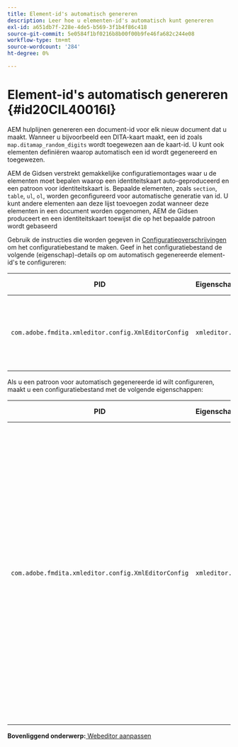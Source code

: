 ```yaml
---
title: Element-id's automatisch genereren
description: Leer hoe u elementen-id's automatisch kunt genereren
exl-id: a651db7f-228e-4de5-b569-3f1b4f86c418
source-git-commit: 5e0584f1bf0216b8b00f00b9fe46fa682c244e08
workflow-type: tm+mt
source-wordcount: '284'
ht-degree: 0%

---
```


# Element-id&#39;s automatisch genereren {#id20CIL40016I}

AEM hulplijnen genereren een document-id voor elk nieuw document dat u maakt. Wanneer u bijvoorbeeld een DITA-kaart maakt, een id zoals `map.ditamap_random_digits` wordt toegewezen aan de kaart-id. U kunt ook elementen definiëren waarop automatisch een id wordt gegenereerd en toegewezen.

AEM de Gidsen verstrekt gemakkelijke configuratiemontages waar u de elementen moet bepalen waarop een identiteitskaart auto-geproduceerd en een patroon voor identiteitskaart is. Bepaalde elementen, zoals `section`, `table`, `ul`, `ol`, worden geconfigureerd voor automatische generatie van id. U kunt andere elementen aan deze lijst toevoegen zodat wanneer deze elementen in een document worden opgenomen, AEM de Gidsen produceert en een identiteitskaart toewijst die op het bepaalde patroon wordt gebaseerd

Gebruik de instructies die worden gegeven in [Configuratieoverschrijvingen](download-install-additional-config-override.md#) om het configuratiebestand te maken. Geef in het configuratiebestand de volgende \(eigenschap\)-details op om automatisch gegenereerde element-id&#39;s te configureren:

| PID | Eigenschappensleutel | Waarde van eigenschap |
|---|------------|--------------|
| `com.adobe.fmdita.xmleditor.config.XmlEditorConfig` | `xmleditor.classes` | Geef een door komma&#39;s gescheiden lijst met elementen op. <br> **Standaardwaarde**: `"topic, section, table, simpletable, fig, image, ul, ol"` |

Als u een patroon voor automatisch gegenereerde id wilt configureren, maakt u een configuratiebestand met de volgende eigenschappen:

| PID | Eigenschappensleutel | Waarde van eigenschap |
|---|------------|--------------|
| `com.adobe.fmdita.xmleditor.config.XmlEditorConfig` | `xmleditor.pattern` | De standaardwaarde voor dit veld is ingesteld op `${elementName}_${id}`. De `${elementName}` wordt vervangen door de naam van het element. De `${id}` de variabele produceert opeenvolgend aantal voor het element. Als u bijvoorbeeld het alinea-element toewijst voor automatisch gegenereerde id&#39;s, krijgt de eerste alinea van het onderwerp of document een id zoals p\_1, de volgende alinea krijgt p\_2 enzovoort. In een ander document wordt het genereren van de id echter opnieuw gestart. Dit betekent dat id&#39;s zoals p\_1 en p\_2 in een ander document kunnen worden toegewezen aan alinea-elementen. **Standaardwaarde**: ``${elementName}_${id}`` |

**Bovenliggend onderwerp:**[ Webeditor aanpassen](conf-web-editor.md)
